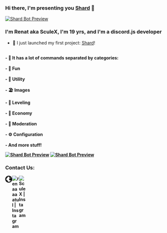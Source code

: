### Hi there, I'm presenting you [Shard][website] 👋 
[<img align="centre" alt="Shard Bot Preview" width="250px" src="https://media.discordapp.net/attachments/902194523608846365/911955319293353984/unknown.png?width=293&height=424" />][website]

### I'm Renat aka SculeX, I'm 19 yrs, and I'm a discord.js developer 

- 🔭 I just launched my first project: [Shard][website]!
<br />
<b>- 🌱 It has a lot of commands separated by categories:<b><b>
<br />
<br><b>- 👻 Fun <br>
<br><b>- 🧰 Utility <b> <br />
<br><b>- 🏖 Images <b><br />
<br><b>- 📶 Leveling <b><br />
<br><b>- 💸 Economy <b><br />
<br><b>- 🔨 Moderation <b><br />
<br><b>- ⚙️ Configuration <b><br />
<br><b>- And more stuff! <b><br />

[<img align="centre" alt="Shard Bot Preview" width="300px" src="https://media.discordapp.net/attachments/902194524430938118/911956103678529596/unknown.png?width=369&height=315" />][website]
[<img align="centre" alt="Shard Bot Preview" width="250px" src="https://media.discordapp.net/attachments/902194524430938118/911956253260005396/unknown.png" />][website]
<br />

### Contact Us:

[<img align="left" alt="sharded.cf" width="22px" src="https://raw.githubusercontent.com/iconic/open-iconic/master/svg/globe.svg" />][website]
[<img align="left" alt="renaaaaatul | Instagram" width="22px" src="https://cdn.jsdelivr.net/npm/simple-icons@v3/icons/instagram.svg" />][instagram]
[<img align="left" alt="SculeX | Instagram" width="22px" src="https://cdn.jsdelivr.net/npm/simple-icons@v3/icons/discord.svg" />][discord]

<br />



[website]: https://www.sharded.cf
[discord]: https://discord.gg/mxkbqEMDx5
[instagram]: https://instagram.com/renaaaaatul
